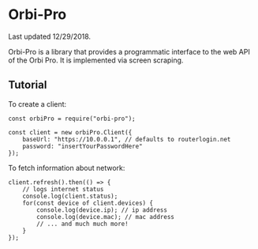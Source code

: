 Orbi-Pro
========
Last updated 12/29/2018.

Orbi-Pro is a library that provides a programmatic interface to the web 
API of the Orbi Pro. It is implemented via screen scraping.

Tutorial
--------
To create a client:

    const orbiPro = require("orbi-pro");
    
    const client = new orbiPro.Client({
        baseUrl: "https://10.0.0.1", // defaults to routerlogin.net
        password: "insertYourPasswordHere"
    });

To fetch information about network:

    client.refresh().then(() => {
        // logs internet status
        console.log(client.status);
        for(const device of client.devices) {
            console.log(device.ip); // ip address
            console.log(device.mac); // mac address
            // ... and much much more!
        }
    });